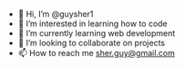 - 👋 Hi, I’m @guysher1
- 👀 I’m interested in learning how to code
- 🌱 I’m currently learning web development
- 💞️ I’m looking to collaborate on projects
- 📫 How to reach me sher.guy@gmail.com

<!---
guysher1/guysher1 is a ✨ special ✨ repository because its `README.md` (this file) appears on your GitHub profile.
You can click the Preview link to take a look at your changes.
--->
